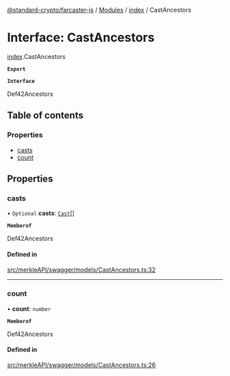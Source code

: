 [@standard-crypto/farcaster-js](../README.md) / [Modules](../modules.md) / [index](../modules/index.md) / CastAncestors

# Interface: CastAncestors

[index](../modules/index.md).CastAncestors

**`Export`**

**`Interface`**

Def42Ancestors

## Table of contents

### Properties

- [casts](index.CastAncestors.md#casts)
- [count](index.CastAncestors.md#count)

## Properties

### casts

• `Optional` **casts**: [`Cast`](index.Cast.md)[]

**`Memberof`**

Def42Ancestors

#### Defined in

[src/merkleAPI/swagger/models/CastAncestors.ts:32](https://github.com/standard-crypto/farcaster-js/blob/main/src/merkleAPI/swagger/models/CastAncestors.ts#L32)

___

### count

• **count**: `number`

**`Memberof`**

Def42Ancestors

#### Defined in

[src/merkleAPI/swagger/models/CastAncestors.ts:26](https://github.com/standard-crypto/farcaster-js/blob/main/src/merkleAPI/swagger/models/CastAncestors.ts#L26)
